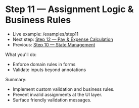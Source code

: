 # Step 11 — Assignment Logic & Business Rules

- Live example: /examples/step11
- Next step: [Step 12 — Pay & Expense Calculation](./Step12.md)
- Previous: [Step 10 — State Management](./Step10.md)

What you'll do:

- Enforce domain rules in forms
- Validate inputs beyond annotations

Summary:

- Implement custom validation and business rules.
- Prevent invalid assignments at the UI layer.
- Surface friendly validation messages.
